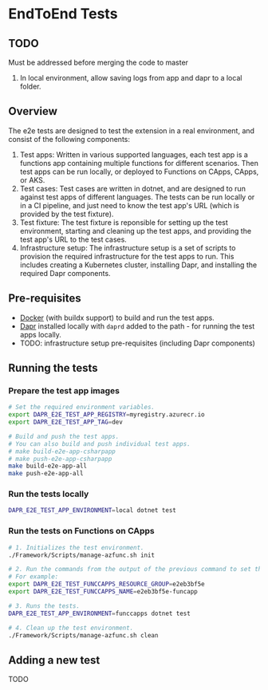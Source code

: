 # EndToEnd Tests

## TODO

Must be addressed before merging the code to master
1. In local environment, allow saving logs from app and dapr to a local folder.

## Overview

The e2e tests are designed to test the extension in a real environment, and consist of the following components:

1. Test apps: Written in various supported languages, each test app is a functions app containing multiple functions for different scenarios. Then test apps can be run locally, or deployed to Functions on CApps, CApps, or AKS.
1. Test cases: Test cases are written in dotnet, and are designed to run against test apps of different languages. The tests can be run locally or in a CI pipeline, and just need to know the test app's URL (which is provided by the test fixture).
1. Test fixture: The test fixture is reponsible for setting up the test environment, starting and cleaning up the test apps, and providing the test app's URL to the test cases.
1. Infrastructure setup: The infrastructure setup is a set of scripts to provision the required infrastructure for the test apps to run. This includes creating a Kubernetes cluster, installing Dapr, and installing the required Dapr components.

## Pre-requisites

- [Docker](https://docs.docker.com/get-docker/) (with buildx support) to build and run the test apps.
- [Dapr](https://dapr.io) installed locally with `daprd` added to the path - for running the test apps locally.
- TODO: infrastructure setup pre-requisites (including Dapr components)
 
## Running the tests

### Prepare the test app images

```bash
# Set the required environment variables.
export DAPR_E2E_TEST_APP_REGISTRY=myregistry.azurecr.io
export DAPR_E2E_TEST_APP_TAG=dev

# Build and push the test apps.
# You can also build and push individual test apps.
# make build-e2e-app-csharpapp
# make push-e2e-app-csharpapp
make build-e2e-app-all
make push-e2e-app-all
```

### Run the tests locally

```bash
DAPR_E2E_TEST_APP_ENVIRONMENT=local dotnet test
```

### Run the tests on Functions on CApps

```bash
# 1. Initializes the test environment.
./Framework/Scripts/manage-azfunc.sh init

# 2. Run the commands from the output of the previous command to set the required environment variables.
# For example:
export DAPR_E2E_TEST_FUNCCAPPS_RESOURCE_GROUP=e2eb3bf5e
export DAPR_E2E_TEST_FUNCCAPPS_NAME=e2eb3bf5e-funcapp

# 3. Runs the tests.
DAPR_E2E_TEST_APP_ENVIRONMENT=funccapps dotnet test

# 4. Clean up the test environment.
./Framework/Scripts/manage-azfunc.sh clean
```

## Adding a new test

TODO